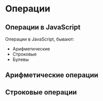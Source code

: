 # Операции
## Операции в JavaScript

Операции в JavaScript, бывают:

* Арифметические
* Строковые
* Булевы

## Арифметические операции

## Строковые операции